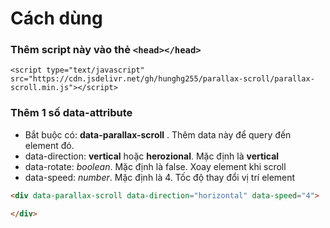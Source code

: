 # Cách dùng

### Thêm script này vào thẻ ```<head></head>```

```
<script type="text/javascript" src="https://cdn.jsdelivr.net/gh/hunghg255/parallax-scroll/parallax-scroll.min.js"></script>
```

### Thêm 1 số data-attribute

- Bắt buộc có: **data-parallax-scroll** . Thêm data này để query đến element đó.
- data-direction: **vertical** hoặc **herozional**. Mặc định là **vertical**
- data-rotate: *boolean*. Mặc định là false. Xoay element khi scroll
- data-speed: *number*. Mặc định là 4. Tốc độ thay đổi vị trí element

```html
<div data-parallax-scroll data-direction="horizontal" data-speed="4">

</div>
```
